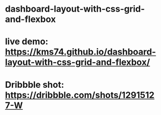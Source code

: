 # dashboard-layout-with-css-grid-and-flexbox
# live demo: https://kms74.github.io/dashboard-layout-with-css-grid-and-flexbox/
# Dribbble shot: https://dribbble.com/shots/12915127-W

